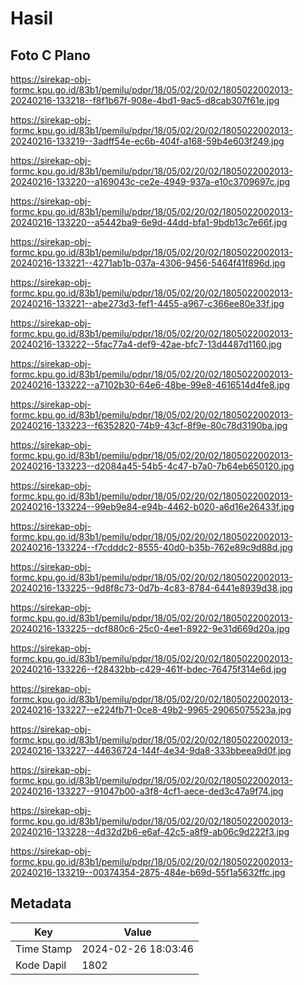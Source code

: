 # Hasil

## Foto C Plano

https://sirekap-obj-formc.kpu.go.id/83b1/pemilu/pdpr/18/05/02/20/02/1805022002013-20240216-133218--f8f1b67f-908e-4bd1-9ac5-d8cab307f61e.jpg

https://sirekap-obj-formc.kpu.go.id/83b1/pemilu/pdpr/18/05/02/20/02/1805022002013-20240216-133219--3adff54e-ec6b-404f-a168-59b4e603f249.jpg

https://sirekap-obj-formc.kpu.go.id/83b1/pemilu/pdpr/18/05/02/20/02/1805022002013-20240216-133220--a169043c-ce2e-4949-937a-e10c3709697c.jpg

https://sirekap-obj-formc.kpu.go.id/83b1/pemilu/pdpr/18/05/02/20/02/1805022002013-20240216-133220--a5442ba9-6e9d-44dd-bfa1-9bdb13c7e66f.jpg

https://sirekap-obj-formc.kpu.go.id/83b1/pemilu/pdpr/18/05/02/20/02/1805022002013-20240216-133221--4271ab1b-037a-4306-9456-5464f41f896d.jpg

https://sirekap-obj-formc.kpu.go.id/83b1/pemilu/pdpr/18/05/02/20/02/1805022002013-20240216-133221--abe273d3-fef1-4455-a967-c366ee80e33f.jpg

https://sirekap-obj-formc.kpu.go.id/83b1/pemilu/pdpr/18/05/02/20/02/1805022002013-20240216-133222--5fac77a4-def9-42ae-bfc7-13d4487d1160.jpg

https://sirekap-obj-formc.kpu.go.id/83b1/pemilu/pdpr/18/05/02/20/02/1805022002013-20240216-133222--a7102b30-64e6-48be-99e8-4616514d4fe8.jpg

https://sirekap-obj-formc.kpu.go.id/83b1/pemilu/pdpr/18/05/02/20/02/1805022002013-20240216-133223--f6352820-74b9-43cf-8f9e-80c78d3190ba.jpg

https://sirekap-obj-formc.kpu.go.id/83b1/pemilu/pdpr/18/05/02/20/02/1805022002013-20240216-133223--d2084a45-54b5-4c47-b7a0-7b64eb650120.jpg

https://sirekap-obj-formc.kpu.go.id/83b1/pemilu/pdpr/18/05/02/20/02/1805022002013-20240216-133224--99eb9e84-e94b-4462-b020-a6d16e26433f.jpg

https://sirekap-obj-formc.kpu.go.id/83b1/pemilu/pdpr/18/05/02/20/02/1805022002013-20240216-133224--f7cdddc2-8555-40d0-b35b-762e89c9d88d.jpg

https://sirekap-obj-formc.kpu.go.id/83b1/pemilu/pdpr/18/05/02/20/02/1805022002013-20240216-133225--9d8f8c73-0d7b-4c83-8784-6441e8939d38.jpg

https://sirekap-obj-formc.kpu.go.id/83b1/pemilu/pdpr/18/05/02/20/02/1805022002013-20240216-133225--dcf880c6-25c0-4ee1-8922-9e31d669d20a.jpg

https://sirekap-obj-formc.kpu.go.id/83b1/pemilu/pdpr/18/05/02/20/02/1805022002013-20240216-133226--f28432bb-c429-461f-bdec-76475f314e6d.jpg

https://sirekap-obj-formc.kpu.go.id/83b1/pemilu/pdpr/18/05/02/20/02/1805022002013-20240216-133227--e224fb71-0ce8-49b2-9965-29065075523a.jpg

https://sirekap-obj-formc.kpu.go.id/83b1/pemilu/pdpr/18/05/02/20/02/1805022002013-20240216-133227--44636724-144f-4e34-9da8-333bbeea9d0f.jpg

https://sirekap-obj-formc.kpu.go.id/83b1/pemilu/pdpr/18/05/02/20/02/1805022002013-20240216-133227--91047b00-a3f8-4cf1-aece-ded3c47a9f74.jpg

https://sirekap-obj-formc.kpu.go.id/83b1/pemilu/pdpr/18/05/02/20/02/1805022002013-20240216-133228--4d32d2b6-e6af-42c5-a8f9-ab06c9d222f3.jpg

https://sirekap-obj-formc.kpu.go.id/83b1/pemilu/pdpr/18/05/02/20/02/1805022002013-20240216-133219--00374354-2875-484e-b69d-55f1a5632ffc.jpg


## Metadata

| Key        | Value               |
| ---------- | ------------------- |
| Time Stamp | 2024-02-26 18:03:46 |
| Kode Dapil | 1802                |



